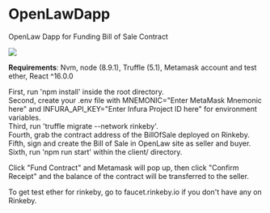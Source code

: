 # OpenLawDapp
OpenLaw Dapp for Funding Bill of Sale Contract

<img src="https://imgur.com/D0WXETe.png" />

<strong>Requirements</strong>: Nvm, node (8.9.1), Truffle (5.1), Metamask account and test ether, React ^16.0.0

First, run 'npm install' inside the root directory. <br/>
Second, create your .env file with MNEMONIC="Enter MetaMask Mnemonic here" and INFURA_API_KEY="Enter Infura Project ID here" 
for environment variables. <br/>
Third, run 'truffle migrate --network rinkeby'.<br/>
Fourth, grab the contract address of the BillOfSale deployed on Rinkeby. <br/>
Fifth, sign and create the Bill of Sale in OpenLaw site as seller and buyer. <br/>
Sixth, run 'npm run start' within the client/ directory. <br/>

Click "Fund Contract" and Metamask will pop up, then click "Confirm Receipt" and the balance of the contract will be transferred to the seller. <br/>

To get test ether for rinkeby, go to faucet.rinkeby.io if you don't have any on Rinkeby. <br/>





